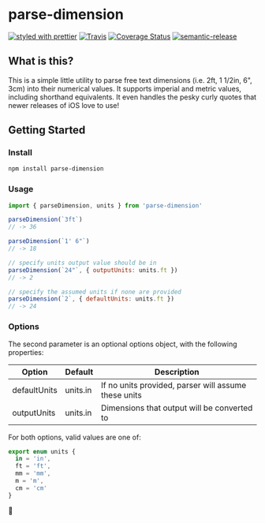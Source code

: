 # parse-dimension

[![styled with prettier](https://img.shields.io/badge/styled_with-prettier-ff69b4.svg)](https://github.com/prettier/prettier)
[![Travis](https://img.shields.io/travis/tyschroed/parse-dimension)](https://travis-ci.org/tyschroed/parse-dimension)
[![Coverage Status](https://coveralls.io/repos/github/tyschroed/parse-dimension/badge.svg?branch=master)](https://coveralls.io/github/tyschroed/parse-dimension?branch=master)
[![semantic-release](https://img.shields.io/badge/%20%20%F0%9F%93%A6%F0%9F%9A%80-semantic--release-e10079.svg)](https://github.com/semantic-release/semantic-release)

## What is this?

This is a simple little utility to parse free text dimensions (i.e. 2ft, 1 1/2in, 6", 3cm) into their numerical values. It supports imperial and metric values, including shorthand equivalents. It even handles the pesky curly quotes that newer releases of iOS love to use!

## Getting Started

### Install

```bash
npm install parse-dimension
```

### Usage

```javascript
import { parseDimension, units } from 'parse-dimension'

parseDimension(`3ft`)
// -> 36

parseDimension(`1' 6"`)
// -> 18

// specify units output value should be in
parseDimension(`24"`, { outputUnits: units.ft })
// -> 2

// specify the assumed units if none are provided
parseDimension(`2`, { defaultUnits: units.ft })
// -> 24
```

### Options

The second parameter is an optional options object, with the following properties:

| Option       | Default  | Description                                          |
| ------------ | -------- | ---------------------------------------------------- |
| defaultUnits | units.in | If no units provided, parser will assume these units |
| outputUnits  | units.in | Dimensions that output will be converted to          |

For both options, valid values are one of:

```typescript
export enum units {
  in = 'in',
  ft = 'ft',
  mm = 'mm',
  m = 'm',
  cm = 'cm'
}
```

:beers:
